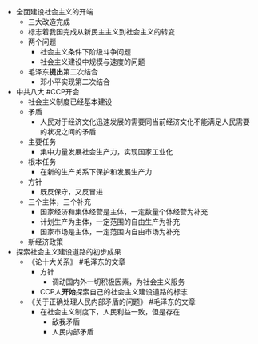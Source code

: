 - 全面建设社会主义的开端
	- 三大改造完成
	- 标志着我国完成从新民主主义到社会主义的转变
	- 两个问题
		- 社会主义条件下阶级斗争问题
		- 社会主义建设中规模与速度的问题
	- 毛泽东**提出**第二次结合
		- 邓小平实现第二次结合
- 中共八大 #CCP开会
	- 社会主义制度已经基本建设
	- 矛盾
		- 人民对于经济文化迅速发展的需要同当前经济文化不能满足人民需要的状况之间的矛盾
	- 主要任务
		- 集中力量发展社会生产力，实现国家工业化
	- 根本任务
		- 在新的生产关系下保护和发展生产力
	- 方针
		- 既反保守，又反冒进
	- 三个主体，三个补充
		- 国家经济和集体经营是主体，一定数量个体经营为补充
		- 计划生产为主体，一定范围的自由生产为补充
		- 国家市场是主体，一定范围内自由市场为补充
	- 新经济政策
- 探索社会主义建设道路的初步成果
	- 《论十大关系》 #毛泽东的文章
		- 方针
			- 调动国内外一切积极因素，为社会主义服务
		- CCP人**开始**探索自己的社会主义建设道路的标志
	- 《关于正确处理人民内部矛盾的问题》 #毛泽东的文章
		- 在社会主义制度下，人民利益一致，但是存在
			- 敌我矛盾
			- 人民内部矛盾